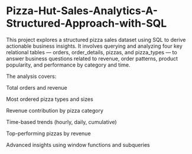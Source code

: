 # Pizza-Hut-Sales-Analytics-A-Structured-Approach-with-SQL
This project explores a structured pizza sales dataset using SQL to derive actionable business insights. It involves querying and analyzing four key relational tables — orders, order_details, pizzas, and pizza_types — to answer business questions related to revenue, order patterns, product popularity, and performance by category and time.

The analysis covers:

Total orders and revenue

Most ordered pizza types and sizes

Revenue contribution by pizza category

Time-based trends (hourly, daily, cumulative)

Top-performing pizzas by revenue

Advanced insights using window functions and subqueries
